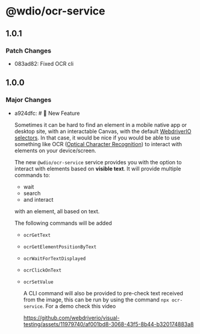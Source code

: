 # @wdio/ocr-service

## 1.0.1

### Patch Changes

-   083ad82: Fixed OCR cli

## 1.0.0

### Major Changes

-   a924dfc: # 🚀 New Feature

    Sometimes it can be hard to find an element in a mobile native app or desktop site, with an interactable Canvas, with the default [WebdriverIO selectors](https://webdriver.io/docs/selectors). In that case, it would be nice if you would be able to use something like OCR ([Optical Character Recognition](https://en.wikipedia.org/wiki/Optical_character_recognition)) to interact with elements on your device/screen.

    The new `@wdio/ocr-service` service provides you with the option to interact with elements based on **visible text**. It will provide multiple commands to:

    -   wait
    -   search
    -   and interact

    with an element, all based on text.

    The following commands will be added

    -   `ocrGetText`
    -   `ocrGetElementPositionByText`
    -   `ocrWaitForTextDisplayed`
    -   `ocrClickOnText`
    -   `ocrSetValue`

        A CLI command will also be provided to pre-check text received from the image, this can be run by using the command `npx ocr-service`. For a demo check this video

        https://github.com/webdriverio/visual-testing/assets/11979740/af001bd8-3068-43f5-8b44-b320174883a8
